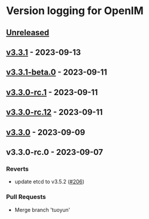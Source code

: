 # Version logging for OpenIM

<!-- BEGIN MUNGE: GENERATED_TOC -->

<!-- END MUNGE: GENERATED_TOC -->

<a name="unreleased"></a>
## [Unreleased]


<a name="v3.3.1"></a>
## [v3.3.1] - 2023-09-13

<a name="v3.3.1-beta.0"></a>
## [v3.3.1-beta.0] - 2023-09-11

<a name="v3.3.0-rc.1"></a>
## [v3.3.0-rc.1] - 2023-09-11

<a name="v3.3.0-rc.12"></a>
## [v3.3.0-rc.12] - 2023-09-11

<a name="v3.3.0"></a>
## [v3.3.0] - 2023-09-09

<a name="v3.3.0-rc.0"></a>
## v3.3.0-rc.0 - 2023-09-07
### Reverts
- update etcd to v3.5.2 ([#206](https://github.com/JettyJiang/open-im-server/issues/206))

### Pull Requests
- Merge branch 'tuoyun'


[Unreleased]: https://github.com/JettyJiang/open-im-server/compare/v3.3.1...HEAD
[v3.3.1]: https://github.com/JettyJiang/open-im-server/compare/v3.3.1-beta.0...v3.3.1
[v3.3.1-beta.0]: https://github.com/JettyJiang/open-im-server/compare/v3.3.0-rc.1...v3.3.1-beta.0
[v3.3.0-rc.1]: https://github.com/JettyJiang/open-im-server/compare/v3.3.0-rc.12...v3.3.0-rc.1
[v3.3.0-rc.12]: https://github.com/JettyJiang/open-im-server/compare/v3.3.0...v3.3.0-rc.12
[v3.3.0]: https://github.com/JettyJiang/open-im-server/compare/v3.3.0-rc.0...v3.3.0
